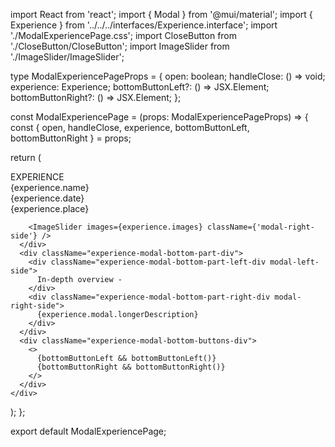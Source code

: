 import React from 'react';
import { Modal } from '@mui/material';
import { Experience } from '../../../interfaces/Experience.interface';
import './ModalExperiencePage.css';
import CloseButton from './CloseButton/CloseButton';
import ImageSlider from './ImageSlider/ImageSlider';

type ModalExperiencePageProps = {
  open: boolean;
  handleClose: () => void;
  experience: Experience;
  bottomButtonLeft?: () => JSX.Element;
  bottomButtonRight?: () => JSX.Element;
};

const ModalExperiencePage = (props: ModalExperiencePageProps) => {
  const { open, handleClose, experience, bottomButtonLeft, bottomButtonRight } = props;

  return (
    <div className="experience-modal-div">
      <CloseButton handleClose={handleClose} />
      <div className="experience-modal-top-part-div">
        <div className="experience-modal-top-part-left-div modal-left-side">
          <div className="experience-modal-category-header-div">EXPERIENCE</div>
          <div className="experience-modal-name-div">{experience.name}</div>
          <div className="experience-modal-date-and-place-div">
            <div className="experience-modal-date-div">{experience.date}</div>
            <div className="experience-modal-place-div">{experience.place}</div>
          </div>
        </div>

        <ImageSlider images={experience.images} className={'modal-right-side'} />
      </div>
      <div className="experience-modal-bottom-part-div">
        <div className="experience-modal-bottom-part-left-div modal-left-side">
          In-depth overview -
        </div>
        <div className="experience-modal-bottom-part-right-div modal-right-side">
          {experience.modal.longerDescription}
        </div>
      </div>
      <div className="experience-modal-bottom-buttons-div">
        <>
          {bottomButtonLeft && bottomButtonLeft()}
          {bottomButtonRight && bottomButtonRight()}
        </>
      </div>
    </div>
  );
};

export default ModalExperiencePage;
